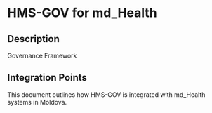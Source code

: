 # HMS-GOV for md_Health

## Description

Governance Framework

## Integration Points

This document outlines how HMS-GOV is integrated with md_Health systems in Moldova.

